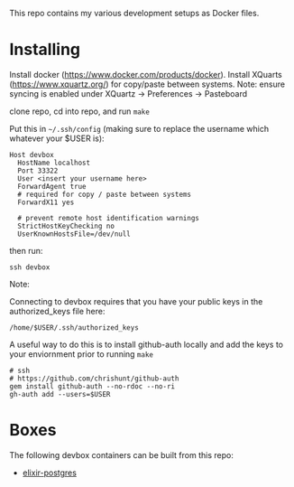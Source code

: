 This repo contains my various development setups as Docker files.

# Installing

Install docker (https://www.docker.com/products/docker).
Install XQuarts (https://www.xquartz.org/) for copy/paste between systems.
Note: ensure syncing is enabled under XQuartz -> Preferences -> Pasteboard

clone repo, cd into repo, and run ` make `

Put this in ``` ~/.ssh/config ``` (making sure to replace the username which whatever your $USER is):

```
Host devbox
  HostName localhost
  Port 33322
  User <insert your username here>
  ForwardAgent true
  # required for copy / paste between systems
  ForwardX11 yes

  # prevent remote host identification warnings
  StrictHostKeyChecking no
  UserKnownHostsFile=/dev/null
```

then run:

```
ssh devbox
```

Note:

Connecting to devbox requires that you have your public keys in the authorized_keys file here:

```
/home/$USER/.ssh/authorized_keys
```

A useful way to do this is to install github-auth locally and add the keys to your enviornment prior to running ``` make ```

```
# ssh
# https://github.com/chrishunt/github-auth
gem install github-auth --no-rdoc --no-ri
gh-auth add --users=$USER
```

# Boxes

The following devbox containers can be built from this repo:

* [elixir-postgres](./docker-devbox-elixir-postgres)
